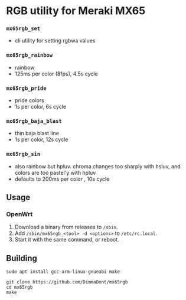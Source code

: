 # RGB utility for Meraki MX65

### `mx65rgb_set`
* cli utility for setting rgbwa values

### `mx65rgb_rainbow`
* rainbow
* 125ms per color (8fps), 4.5s cycle

### `mx65rgb_pride`
* pride colors
* 1s per color, 6s cycle

### `mx65rgb_baja_blast`
* thin baja blast line
* 1s per color, 12s cycle

### `mx65rgb_sin`
* also rainbow but hpluv. chroma changes too sharply with hsluv, and colors are too pastel'y with hpluv
* defaults to 200ms per color , 10s cycle

## Usage

### OpenWrt

1. Download a binary from releases to `/sbin`.
2. Add `/sbin/mx65rgb_<tool> -d <options>` to `/etc/rc.local`.
3. Start it with the same command, or reboot.

## Building

```
sudo apt install gcc-arm-linux-gnueabi make

git clone https://github.com/DimmaDont/mx65rgb
cd mx65rgb
make
```
